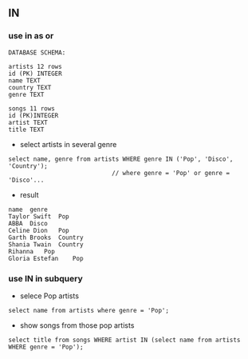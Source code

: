 ## IN

### use in as or
```
DATABASE SCHEMA:

artists 12 rows
id (PK) INTEGER
name TEXT
country TEXT
genre TEXT

songs 11 rows
id (PK)INTEGER
artist TEXT
title TEXT
```
- select artists in several genre
```
select name, genre from artists WHERE genre IN ('Pop', 'Disco', 'Country');
                             // where genre = 'Pop' or genre = 'Disco'...
```
  - result
  ```
  name	genre
  Taylor Swift	Pop
  ABBA	Disco
  Celine Dion	Pop
  Garth Brooks	Country
  Shania Twain	Country
  Rihanna	Pop
  Gloria Estefan	Pop
  ```

### use IN in subquery
- selece Pop artists
```
select name from artists where genre = 'Pop';
```
- show songs from those pop artists
```
select title from songs WHERE artist IN (select name from artists WHERE genre = 'Pop');
```












